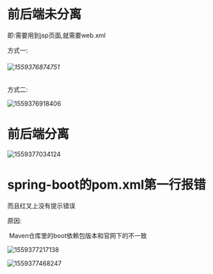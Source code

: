 # 前后端未分离

即:需要用到jsp页面,就需要web.xml

方式一:

###### ![1559376874751](C:\Users\13750\AppData\Roaming\Typora\typora-user-images\1559376874751.png)



方式二:

![1559376918406](C:\Users\13750\AppData\Roaming\Typora\typora-user-images\1559376918406.png)





# 前后端分离

![1559377034124](C:\Users\13750\AppData\Roaming\Typora\typora-user-images\1559377034124.png)



# spring-boot的pom.xml第一行报错

而且红叉上没有提示错误

原因:

​			Maven仓库里的boot依赖包版本和官网下的不一致

![1559377217138](C:\Users\13750\AppData\Roaming\Typora\typora-user-images\1559377217138.png)

![1559377468247](C:\Users\13750\AppData\Roaming\Typora\typora-user-images\1559377468247.png)

